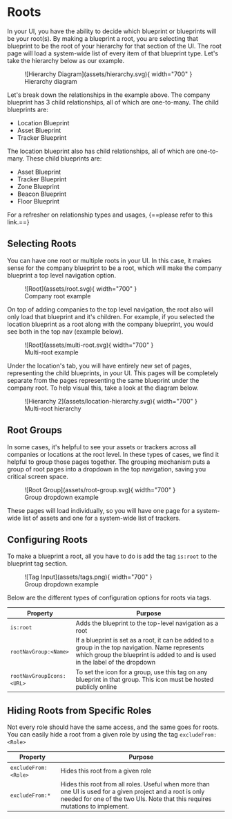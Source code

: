 # Roots

In your UI, you have the ability to decide which blueprint or blueprints will be your root(s). By making a blueprint a root, you are selecting that blueprint to be the root of your hierarchy for that section of the UI. The root page will load a system-wide list of every item of that blueprint type. Let's take the hierarchy below as our example. 

<figure markdown>
![Hierarchy Diagram](assets/hierarchy.svg){ width="700" }
  <figcaption>Hierarchy diagram</figcaption>
</figure>

Let's break down the relationships in the example above. The company blueprint has 3 child relationships, all of which are one-to-many. The child blueprints are:

- Location Blueprint
- Asset Blueprint
- Tracker Blueprint

The location blueprint also has child relationships, all of which are one-to-many. These child blueprints are: 

- Asset Blueprint
- Tracker Blueprint
- Zone Blueprint
- Beacon Blueprint
- Floor Blueprint

For a refresher on relationship types and usages, {==please refer to this link.==}


## Selecting Roots
You can have one root or multiple roots in your UI. In this case, it makes sense for the company blueprint to be a root, which will make the company blueprint a top level navigation option.

<figure markdown>
![Root](assets/root.svg){ width="700" }
  <figcaption>Company root example</figcaption>
</figure>

On top of adding companies to the top level navigation, the root also will only load that blueprint and it's children. For example, if you selected the location blueprint as a root along with the company blueprint, you would see both in the top nav (example below). 

<figure markdown>
![Root](assets/multi-root.svg){ width="700" }
  <figcaption>Multi-root example</figcaption>
</figure>

Under the location's tab, you will have entirely new set of pages, representing the child blueprints, in your UI. This pages will be completely separate from the pages representing the same blueprint under the company root. To help visual this, take a look at the diagram below. 

<figure markdown>
![Hierarchy 2](assets/location-hierarchy.svg){ width="700" }
  <figcaption>Multi-root hierarchy</figcaption>
</figure>


## Root Groups

In some cases, it's helpful to see your assets or trackers across all companies or locations at the root level. In these types of cases, we find it helpful to group those pages together. The grouping mechanism puts a group of root pages into a dropdown in the top navigation, saving you critical screen space. 

<figure markdown>
![Root Group](assets/root-group.svg){ width="700" }
  <figcaption>Group dropdown example</figcaption>
</figure>

These pages will load individually, so you will have one page for a system-wide list of assets and one for a system-wide list of trackers. 


## Configuring Roots

To make a blueprint a root, all you have to do is add the tag `is:root` to the blueprint tag section. 

<figure markdown>
![Tag Input](assets/tags.png){ width="700" }
  <figcaption>Group dropdown example</figcaption>
</figure>

Below are the different types of configuration options for roots via tags.

| Property | Purpose |
|-------|--------------|
| `is:root` | Adds the blueprint to the top-level navigation as a root |
| `rootNavGroup:<Name>` | If a blueprint is set as a root, it can be added to a group in the top navigation. Name represents which group the blueprint is added to and is used in the label of the dropdown  |
| `rootNavGroupIcons:<URL>` | To set the icon for a group, use this tag on any blueprint in that group. This icon must be hosted publicly online |


## Hiding Roots from Specific Roles

Not every role should have the same access, and the same goes for roots. You can easily hide a root from a given role by using the tag `excludeFrom:<Role>`

| Property | Purpose |
|-------|--------------|
| `excludeFrom:<Role>` | Hides this root from a given role |
| `excludeFrom:*` | Hides this root from all roles. Useful when more than one UI is used for a given project and a root is only needed for one of the two UIs. Note that this requires mutations to implement.  |

